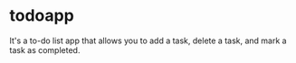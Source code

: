 # todoapp
It's a to-do list app that allows you to add a task, delete a task, and mark a task as completed.
